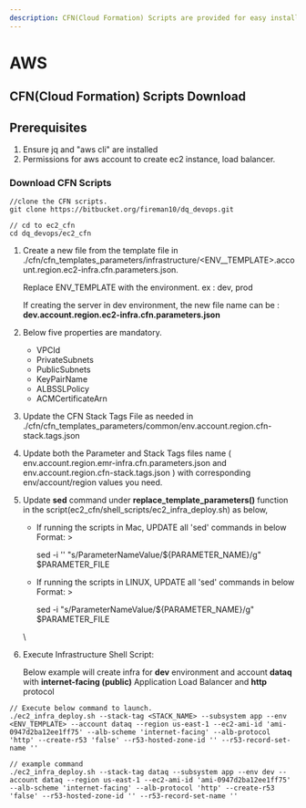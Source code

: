 ```yaml
---
description: CFN(Cloud Formation) Scripts are provided for easy installation
---
```


# AWS

## CFN(Cloud Formation) Scripts Download



## Prerequisites

1. Ensure jq and "aws cli" are installed
2. Permissions for aws account to create ec2 instance, load balancer.&#x20;

### Download CFN Scripts&#x20;

```
//clone the CFN scripts.
git clone https://bitbucket.org/fireman10/dq_devops.git

// cd to ec2_cfn 
cd dq_devops/ec2_cfn

```



1.  Create a new file from the template file  in ./cfn/cfn\_templates_parameters/infrastructure/\<ENV\__TEMPLATE>.account.region.ec2-infra.cfn.parameters.json.&#x20;

    Replace ENV\_TEMPLATE with the environment. ex : dev, prod

    If creating the server in dev environment, the new file name can be : **dev.account.region.ec2-infra.cfn.parameters.json** &#x20;
2.  &#x20;Below five properties are mandatory.



    * VPCId
    * PrivateSubnets
    * PublicSubnets
    * KeyPairName
    * ALBSSLPolicy
    * ACMCertificateArn
3. Update the CFN Stack Tags File as needed in ./cfn/cfn\_templates\_parameters/common/env.account.region.cfn-stack.tags.json
4. Update both the Parameter and Stack Tags files name ( env.account.region.emr-infra.cfn.parameters.json and env.account.region.cfn-stack.tags.json ) with corresponding env/account/region values you need.
5.  Update **sed** command under **replace\_template\_parameters()** function in the script(ec2\_cfn/shell\_scripts/ec2\_infra\_deploy.sh) as below,



    *   If running the scripts in Mac, UPDATE all 'sed' commands in below Format: >

        &#x20;sed -i '' "s/ParameterNameValue/${PARAMETER\_NAME}/g" $PARAMETER\_FILE
    *   If running the scripts in LINUX, UPDATE all 'sed' commands in below Format: >&#x20;

        sed -i "s/ParameterNameValue/${PARAMETER\_NAME}/g" $PARAMETER\_FILE

    \

6.  &#x20;Execute Infrastructure Shell Script:

    Below example will create infra for **dev** environment and account **dataq** with **internet-facing (public)** Application Load Balancer and **http** protocol



```
// Execute below command to launch.
./ec2_infra_deploy.sh --stack-tag <STACK_NAME> --subsystem app --env <ENV_TEMPLATE> --account dataq --region us-east-1 --ec2-ami-id 'ami-0947d2ba12ee1ff75' --alb-scheme 'internet-facing' --alb-protocol 'http' --create-r53 'false' --r53-hosted-zone-id '' --r53-record-set-name ''

// example command 
./ec2_infra_deploy.sh --stack-tag dataq --subsystem app --env dev --account dataq --region us-east-1 --ec2-ami-id 'ami-0947d2ba12ee1ff75' --alb-scheme 'internet-facing' --alb-protocol 'http' --create-r53 'false' --r53-hosted-zone-id '' --r53-record-set-name ''
```



